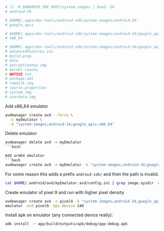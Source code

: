 ```bash
# ls -R $ANDROID_SDK_ROOT/system-images | head -20
# android-34

# $HOME/.apps/dev-tools/android-sdk/system-images/android-34:
# google_apis

# $HOME/.apps/dev-tools/android-sdk/system-images/android-34/google_apis:
# x86_64

# $HOME/.apps/dev-tools/android-sdk/system-images/android-34/google_apis/x86_64:
# advancedFeatures.ini
# build.prop
# data
# encryptionkey.img
# kernel-ranchu
# NOTICE.txt
# package.xml
# ramdisk.img
# source.properties
# system.img
# userdata.img
```

Add x86_64 emulator
```bash
avdmanager create avd --force \
  -n myEmulator \
  -k "system-images;android-34;google_apis;x86_64"
```

Delete emulator
```bash
avdmanager delete avd -n myEmulator
```bash

Add arm64 emulator
```bash
avdmanager create avd -n myEmulator -k "system-images;android-34;google_apis;arm64-v8a"
```

For some reason this adds a prefix `android-sdk/` and then the path is invalid.
```bash
cat $HOME/.android/avd/myEmulator.avd/config.ini | grep image.sysdir  # remove android-sdk/ from there
```

Create emulator of pixel 9 and run with higher pixel density

```bash
avdmanager create avd -n pixel9 -k "system-images;android-34;google_apis;arm64-v8a" --device "pixel_9"
emulator -avd pixel9 -dpi-device 240
```

Install apk on emulator (any connected device really):
```bash
adb install -r app/build/outputs/apk/debug/app-debug.apk
```
